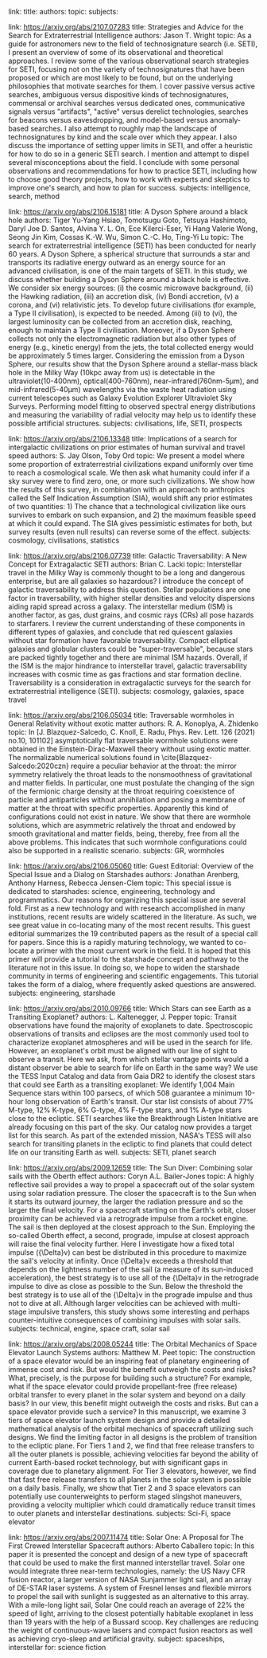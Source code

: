 
link: 
title: 
authors: 
topic: 
subjects: 

link: https://arxiv.org/abs/2107.07283
title: Strategies and Advice for the Search for Extraterrestrial Intelligence
authors: Jason T. Wright
topic: As a guide for astronomers new to the field of technosignature search (i.e. SETI), I present an overview of some of its observational and theoretical approaches. I review some of the various observational search strategies for SETI, focusing not on the variety of technosignatures that have been proposed or which are most likely to be found, but on the underlying philosophies that motivate searches for them. I cover passive versus active searches, ambiguous versus dispositive kinds of technosignatures, commensal or archival searches versus dedicated ones, communicative signals versus "artifacts", "active" versus derelict technologies, searches for beacons versus eavesdropping, and model-based versus anomaly-based searches. I also attempt to roughly map the landscape of technosignatures by kind and the scale over which they appear. I also discuss the importance of setting upper limits in SETI, and offer a heuristic for how to do so in a generic SETI search. I mention and attempt to dispel several misconceptions about the field. I conclude with some personal observations and recommendations for how to practice SETI, including how to choose good theory projects, how to work with experts and skeptics to improve one's search, and how to plan for success.
subjects: intelligence, search, method

link: https://arxiv.org/abs/2106.15181
title: A Dyson Sphere around a black hole
authors: Tiger Yu-Yang Hsiao, Tomotsugu Goto, Tetsuya Hashimoto, Daryl Joe D. Santos, Alvina Y. L. On, Ece Kilerci-Eser, Yi Hang Valerie Wong, Seong Jin Kim, Cossas K.-W. Wu, Simon C.-C. Ho, Ting-Yi Lu
topic: The search for extraterrestrial intelligence (SETI) has been conducted for nearly 60 years. A Dyson Sphere, a spherical structure that surrounds a star and transports its radiative energy outward as an energy source for an advanced civilisation, is one of the main targets of SETI. In this study, we discuss whether building a Dyson Sphere around a black hole is effective. We consider six energy sources: (i) the cosmic microwave background, (ii) the Hawking radiation, (iii) an accretion disk, (iv) Bondi accretion, (v) a corona, and (vi) relativistic jets. To develop future civilisations (for example, a Type II civilisation), is expected to be needed. Among (iii) to (vi), the largest luminosity can be collected from an accretion disk, reaching, enough to maintain a Type II civilisation. Moreover, if a Dyson Sphere collects not only the electromagnetic radiation but also other types of energy (e.g., kinetic energy) from the jets, the total collected energy would be approximately 5 times larger. Considering the emission from a Dyson Sphere, our results show that the Dyson Sphere around a stellar-mass black hole in the Milky Way (10kpc away from us) is detectable in the ultraviolet(10-400nm), optical(400-760nm), near-infrared(760nm-5μm), and mid-infrared(5-40μm) wavelengths via the waste heat radiation using current telescopes such as Galaxy Evolution Explorer Ultraviolet Sky Surveys. Performing model fitting to observed spectral energy distributions and measuring the variability of radial velocity may help us to identify these possible artificial structures.
subjects: civilisations, life, SETI, prospects

link: https://arxiv.org/abs/2106.13348
title: Implications of a search for intergalactic civilizations on prior estimates of human survival and travel speed
authors: S. Jay Olson, Toby Ord
topic: We present a model where some proportion of extraterrestrial civilizations expand uniformly over time to reach a cosmological scale. We then ask what humanity could infer if a sky survey were to find zero, one, or more such civilizations. We show how the results of this survey, in combination with an approach to anthropics called the Self Indication Assumption (SIA), would shift any prior estimates of two quantities: 1) The chance that a technological civilization like ours survives to embark on such expansion, and 2) the maximum feasible speed at which it could expand. The SIA gives pessimistic estimates for both, but survey results (even null results) can reverse some of the effect.
subjects: cosmology, civilisations, statistics

link: https://arxiv.org/abs/2106.07739
title: Galactic Traversability: A New Concept for Extragalactic SETI
authors: Brian C. Lacki
topic: Interstellar travel in the Milky Way is commonly thought to be a long and dangerous enterprise, but are all galaxies so hazardous? I introduce the concept of galactic traversability to address this question. Stellar populations are one factor in traversability, with higher stellar densities and velocity dispersions aiding rapid spread across a galaxy. The interstellar medium (ISM) is another factor, as gas, dust grains, and cosmic rays (CRs) all pose hazards to starfarers. I review the current understanding of these components in different types of galaxies, and conclude that red quiescent galaxies without star formation have favorable traversability. Compact elliptical galaxies and globular clusters could be "super-traversable", because stars are packed tightly together and there are minimal ISM hazards. Overall, if the ISM is the major hindrance to interstellar travel, galactic traversability increases with cosmic time as gas fractions and star formation decline. Traversability is a consideration in extragalactic surveys for the search for extraterrestrial intelligence (SETI).
subjects: cosmology, galaxies, space travel

link: https://arxiv.org/abs/2106.05034
title: Traversable wormholes in General Relativity without exotic matter
authors: R. A. Konoplya, A. Zhidenko
topic: In [J. Blazquez-Salcedo, C. Knoll, E. Radu, Phys. Rev. Lett. 126 (2021) no.10, 101102] asymptotically flat traversable wormhole solutions were obtained in the Einstein-Dirac-Maxwell theory without using exotic matter. The normalizable numerical solutions found in \cite{Blazquez-Salcedo:2020czn} require a peculiar behavior at the throat: the mirror symmetry relatively the throat leads to the nonsmoothness of gravitational and matter fields. In particular, one must postulate the changing of the sign of the fermionic charge density at the throat requiring coexistence of particle and antiparticles without annihilation and posing a membrane of matter at the throat with specific properties. Apparently this kind of configurations could not exist in nature. We show that there are wormhole solutions, which are asymmetric relatively the throat and endowed by smooth gravitational and matter fields, being, thereby, free from all the above problems. This indicates that such wormhole configurations could also be supported in a realistic scenario.
subjects: GR, wormholes

link: https://arxiv.org/abs/2106.05060
title: Guest Editorial: Overview of the Special Issue and a Dialog on Starshades
authors: Jonathan Arenberg, Anthony Harness, Rebecca Jensen-Clem
topic: This special issue is dedicated to starshades: science, engineering, technology and programmatics. Our reasons for organizing this special issue are several fold. First as a new technology and with research accomplished in many institutions, recent results are widely scattered in the literature. As such, we see great value in co-locating many of the most recent results. This guest editorial summarizes the 19 contributed papers as the result of a special call for papers. Since this is a rapidly maturing technology, we wanted to co-locate a primer with the most current work in the field. It is hoped that this primer will provide a tutorial to the starshade concept and pathway to the literature not in this issue. In doing so, we hope to widen the starshade community in terms of engineering and scientific engagements. This tutorial takes the form of a dialog, where frequently asked questions are answered.
subjects: engineering, starshade

link: https://arxiv.org/abs/2010.09766
title: Which Stars can see Earth as a Transiting Exoplanet?
authors: L. Kaltenegger, J. Pepper
topic: Transit observations have found the majority of exoplanets to date. Spectroscopic observations of transits and eclipses are the most commonly used tool to characterize exoplanet atmospheres and will be used in the search for life. However, an exoplanet's orbit must be aligned with our line of sight to observe a transit. Here we ask, from which stellar vantage points would a distant observer be able to search for life on Earth in the same way?
We use the TESS Input Catalog and data from Gaia DR2 to identify the closest stars that could see Earth as a transiting exoplanet: We identify 1,004 Main Sequence stars within 100 parsecs, of which 508 guarantee a minimum 10-hour long observation of Earth's transit. Our star list consists of about 77% M-type, 12% K-type, 6% G-type, 4% F-type stars, and 1% A-type stars close to the ecliptic. SETI searches like the Breakthrough Listen Initiative are already focusing on this part of the sky. Our catalog now provides a target list for this search. As part of the extended mission, NASA's TESS will also search for transiting planets in the ecliptic to find planets that could detect life on our transiting Earth as well.
subjects: SETI, planet search

link: https://arxiv.org/abs/2009.12659
title: The Sun Diver: Combining solar sails with the Oberth effect
authors: Coryn A.L. Bailer-Jones 
topic: A highly reflective sail provides a way to propel a spacecraft out of the solar system using solar radiation pressure. The closer the spacecraft is to the Sun when it starts its outward journey, the larger the radiation pressure and so the larger the final velocity. For a spacecraft starting on the Earth's orbit, closer proximity can be achieved via a retrograde impulse from a rocket engine. The sail is then deployed at the closest approach to the Sun. Employing the so-called Oberth effect, a second, prograde, impulse at closest approach will raise the final velocity further. Here I investigate how a fixed total impulse ({\Delta}v) can best be distributed in this procedure to maximize the sail's velocity at infinity. Once {\Delta}v exceeds a threshold that depends on the lightness number of the sail (a measure of its sun-induced acceleration), the best strategy is to use all of the {\Delta}v in the retrograde impulse to dive as close as possible to the Sun. Below the threshold the best strategy is to use all of the {\Delta}v in the prograde impulse and thus not to dive at all. Although larger velocities can be achieved with multi-stage impulsive transfers, this study shows some interesting and perhaps counter-intuitive consequences of combining impulses with solar sails.
subjects: technical, engine, space craft, solar sail

link: https://arxiv.org/abs/2008.05244
title: The Orbital Mechanics of Space Elevator Launch Systems
authors: Matthew M. Peet
topic: The construction of a space elevator would be an inspiring feat of planetary engineering of immense cost and risk. But would the benefit outweigh the costs and risks? What, precisely, is the purpose for building such a structure? For example, what if the space elevator could provide propellant-free (free release) orbital transfer to every planet in the solar system and beyond on a daily basis? In our view, this benefit might outweigh the costs and risks. But can a space elevator provide such a service? In this manuscript, we examine 3 tiers of space elevator launch system design and provide a detailed mathematical analysis of the orbital mechanics of spacecraft utilizing such designs. We find the limiting factor in all designs is the problem of transition to the ecliptic plane. For Tiers 1 and 2, we find that free release transfers to all the outer planets is possible, achieving velocities far beyond the ability of current Earth-based rocket technology, but with significant gaps in coverage due to planetary alignment. For Tier 3 elevators, however, we find that fast free release transfers to all planets in the solar system is possible on a daily basis. Finally, we show that Tier 2 and 3 space elevators can potentially use counterweights to perform staged slingshot maneuvers, providing a velocity multiplier which could dramatically reduce transit times to outer planets and interstellar destinations.
subjects: Sci-Fi, space elevator

link: https://arxiv.org/abs/2007.11474
title: Solar One: A Proposal for The First Crewed Interstellar Spacecraft
authors: Alberto Caballero
topic: In this paper it is presented the concept and design of a new type of spacecraft that could be used to make the first manned interstellar travel. Solar one would integrate three near-term technologies, namely: the US Navy CFR fusion reactor, a larger version of NASA Sunjammer light sail, and an array of DE-STAR laser systems. A system of Fresnel lenses and flexible mirrors to propel the sail with sunlight is suggested as an alternative to this array. With a mile-long light sail, Solar One could reach an average of 22% the speed of light, arriving to the closest potentially habitable exoplanet in less than 19 years with the help of a Bussard scoop. Key challenges are reducing the weight of continuous-wave lasers and compact fusion reactors as well as achieving cryo-sleep and artificial gravity.
subject: spaceships, interstellar
for: science fiction


